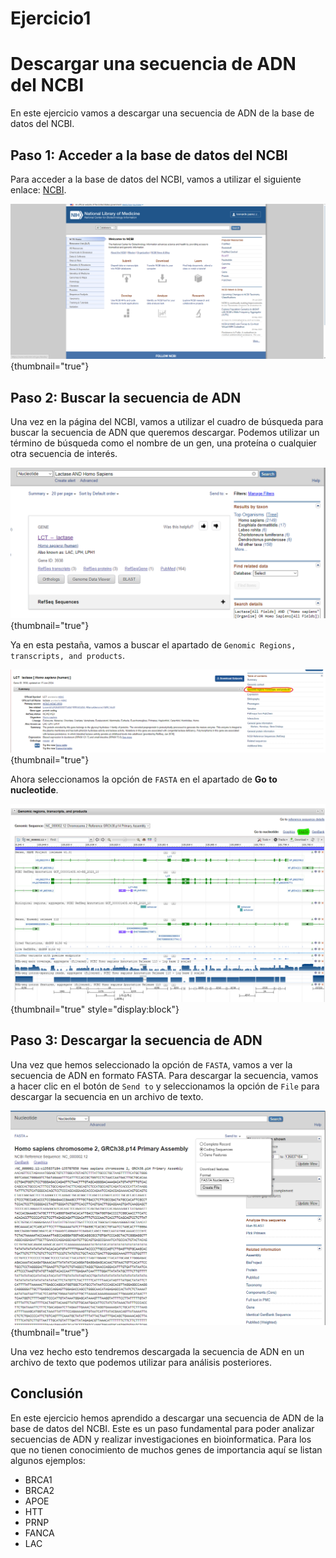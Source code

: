 # Ejercicio1

# Descargar una secuencia de ADN del NCBI

En este ejercicio vamos a descargar una secuencia de ADN de la base de datos del NCBI.

## Paso 1: Acceder a la base de datos del NCBI

Para acceder a la base de datos del NCBI, vamos a utilizar el siguiente enlace: [NCBI](https://www.ncbi.nlm.nih.gov/).

![NCBI](../images/ejercicio1/NCBI.png){thumbnail="true"}

## Paso 2: Buscar la secuencia de ADN

Una vez en la página del NCBI, vamos a utilizar el cuadro de búsqueda para buscar la secuencia de ADN que queremos descargar. Podemos utilizar un término de búsqueda como el nombre de un gen, una proteína o cualquier otra secuencia de interés.

![Busqueda](../images/ejercicio1/busquedalac.png){thumbnail="true"}

Ya en esta pestaña, vamos a buscar el apartado de `Genomic Regions, transcripts, and products`.

![GENOMICA](../images/ejercicio1/Genomics.png){thumbnail="true"}


Ahora seleccionamos la opción de `FASTA` en el apartado de **Go to nucleotide**.

![FASTA](../images/ejercicio1/FASTA.png){thumbnail="true" style="display:block"}

## Paso 3: Descargar la secuencia de ADN

Una vez que hemos seleccionado la opción de `FASTA`, vamos a ver la secuencia de ADN en formato FASTA. Para descargar la secuencia, vamos a hacer clic en el botón de `Send to` y seleccionamos la opción de `File` para descargar la secuencia en un archivo de texto.

![Descarga](../images/ejercicio1/descarga.png){thumbnail="true"}

Una vez hecho esto tendremos descargada la secuencia de ADN en un archivo de texto que podemos utilizar para análisis posteriores.

## Conclusión

En este ejercicio hemos aprendido a descargar una secuencia de ADN de la base de datos del NCBI. Este es un paso fundamental para poder analizar secuencias de ADN y realizar investigaciones en bioinformatica.
<tip>
Para los que no tienen conocimiento de muchos genes de importancia aquí se listan algunos ejemplos:

- BRCA1
- BRCA2
- APOE
- HTT
- PRNP
- FANCA
- LAC
</tip>

